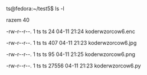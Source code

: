 ts@fedora:~/test5$ ls -l

razem 40

-rw-r--r--. 1 ts ts    24 04-11 21:24 koderwzorcow6.enc

-rw-r--r--. 1 ts ts   407 04-11 21:23 koderwzorcow6.jpg

-rw-r--r--. 1 ts ts    95 04-11 21:25 koderwzorcow6.png

-rw-r--r--. 1 ts ts 27556 04-11 21:23 koderwzorcow6.py


